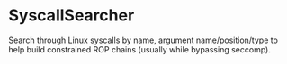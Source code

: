 # SyscallSearcher
Search through Linux syscalls by name, argument name/position/type to help build constrained ROP chains (usually while bypassing seccomp). 
